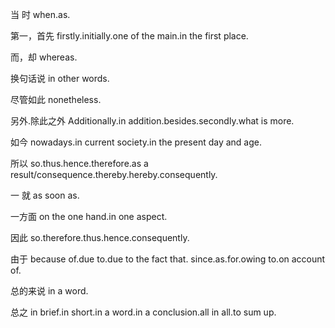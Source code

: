 当	时 when.as.

第一，首先 firstly.initially.one of the main.in the first place.

而，却 whereas.

换句话说 in other words.

尽管如此 nonetheless.

另外.除此之外 Additionally.in addition.besides.secondly.what is more.

如今 nowadays.in current society.in the present day and age.

所以 so.thus.hence.therefore.as a result/consequence.thereby.hereby.consequently.

一	就 as soon as.

一方面 on the one hand.in one aspect.

因此 so.therefore.thus.hence.consequently.

由于 because of.due to.due to the fact that. since.as.for.owing to.on account of.

总的来说 in a word.

总之 in brief.in short.in a word.in a conclusion.all in all.to sum up.


